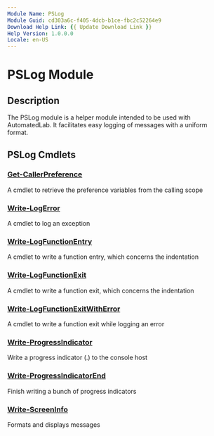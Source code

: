 ```yaml
---
Module Name: PSLog
Module Guid: cd303a6c-f405-4dcb-b1ce-fbc2c52264e9
Download Help Link: {{ Update Download Link }}
Help Version: 1.0.0.0
Locale: en-US
---
```


# PSLog Module
## Description
The PSLog module is a helper module intended to be used with AutomatedLab. It facilitates easy
logging of messages with a uniform format.

## PSLog Cmdlets
### [Get-CallerPreference](Get-CallerPreference.md)
A cmdlet to retrieve the preference variables from the calling scope

### [Write-LogError](Write-LogError.md)
A cmdlet to log an exception

### [Write-LogFunctionEntry](Write-LogFunctionEntry.md)
A cmdlet to write a function entry, which concerns the indentation

### [Write-LogFunctionExit](Write-LogFunctionExit.md)
A cmdlet to write a function exit, which concerns the indentation

### [Write-LogFunctionExitWithError](Write-LogFunctionExitWithError.md)
A cmdlet to write a function exit while logging an error

### [Write-ProgressIndicator](Write-ProgressIndicator.md)
Write a progress indicator (.) to the console host

### [Write-ProgressIndicatorEnd](Write-ProgressIndicatorEnd.md)
Finish writing a bunch of progress indicators

### [Write-ScreenInfo](Write-ScreenInfo.md)
Formats and displays messages

